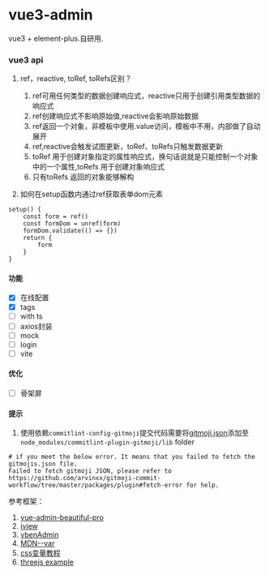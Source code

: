 # vue3-admin
vue3 + element-plus.自研用.

### vue3 api

1. ref，reactive, toRef, toRefs区别？
    1. ref可用任何类型的数据创建响应式，reactive只用于创建引用类型数据的响应式
    2. ref创建响应式不影响原始值,reactive会影响原始数据
    3. ref返回一个对象，非模板中使用.value访问，模板中不用，内部做了自动展开
    4. ref,reactive会触发试图更新，toRef、toRefs只触发数据更新
    5. toRef 用于创建对象指定的属性响应式，换句话说就是只能控制一个对象中的一个属性,toRefs 用于创建对象响应式
    6. 只有toRefs 返回的对象能够解构

2. 如何在setup函数内通过ref获取表单dom元素
```
setup() {
    const form = ref()
    const formDom = unref(form)
    formDom.validate(() => {})
    return {
        form
    }
}

```


#### 功能

- [x] 在线配置
- [x] tags
- [ ] with ts
- [ ] axios封装
- [ ] mock
- [ ] login
- [ ] vite

#### 优化

- [ ] 骨架屏


#### 提示

1. 使用依赖`commitlint-config-gitmoji`提交代码需要将[gitmoji.json](https://raw.githubusercontent.com/carloscuesta/gitmoji/master/src/data/gitmojis.json)添加至`node_modules/commitlint-plugin-gitmoji/lib` folder

```
# if you meet the below error. It means that you failed to fetch the gitmojis.json file.
Failed to fetch gitmoji JSON, please refer to https://github.com/arvinxx/gitmoji-commit-workflow/tree/master/packages/plugin#fetch-error for help.

```



参考框架：

1. [vue-admin-beautiful-pro](https://chu1204505056.gitee.io/admin-pro/#/index)
2. [iview](https://adminpro.iviewui.com)
3. [vbenAdmin](https://vvbin.cn/next/#/dashboard/analysis)
4. [MDN--var](https://developer.mozilla.org/zh-CN/docs/Web/CSS/var())
5. [css变量教程](https://www.ruanyifeng.com/blog/2017/05/css-variables.html)
6. [threejs example](https://threejs.org/examples/webgl_points_dynamic.html)
